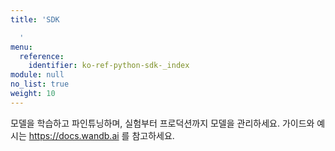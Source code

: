 ```yaml
---
title: 'SDK

  '
menu:
  reference:
    identifier: ko-ref-python-sdk-_index
module: null
no_list: true
weight: 10
---
```


모델을 학습하고 파인튜닝하며, 실험부터 프로덕션까지 모델을 관리하세요. 가이드와 예시는 https://docs.wandb.ai 를 참고하세요.